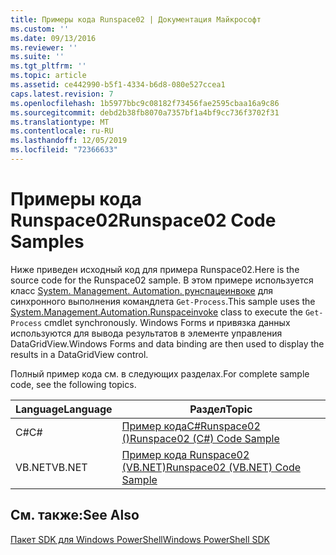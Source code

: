 ```yaml
---
title: Примеры кода Runspace02 | Документация Майкрософт
ms.custom: ''
ms.date: 09/13/2016
ms.reviewer: ''
ms.suite: ''
ms.tgt_pltfrm: ''
ms.topic: article
ms.assetid: ce442990-b5f1-4334-b6d8-080e527ccea1
caps.latest.revision: 7
ms.openlocfilehash: 1b5977bbc9c08182f73456fae2595cbaa16a9c86
ms.sourcegitcommit: debd2b38fb8070a7357bf1a4bf9cc736f3702f31
ms.translationtype: MT
ms.contentlocale: ru-RU
ms.lasthandoff: 12/05/2019
ms.locfileid: "72366633"
---
```

# <a name="runspace02-code-samples"></a><span data-ttu-id="b2682-102">Примеры кода Runspace02</span><span class="sxs-lookup"><span data-stu-id="b2682-102">Runspace02 Code Samples</span></span>

<span data-ttu-id="b2682-103">Ниже приведен исходный код для примера Runspace02.</span><span class="sxs-lookup"><span data-stu-id="b2682-103">Here is the source code for the Runspace02 sample.</span></span> <span data-ttu-id="b2682-104">В этом примере используется класс [System. Management. Automation. рунспацеинвоке](/dotnet/api/System.Management.Automation.RunspaceInvoke) для синхронного выполнения командлета `Get-Process`.</span><span class="sxs-lookup"><span data-stu-id="b2682-104">This sample uses the [System.Management.Automation.Runspaceinvoke](/dotnet/api/System.Management.Automation.RunspaceInvoke) class to execute the `Get-Process` cmdlet synchronously.</span></span> <span data-ttu-id="b2682-105">Windows Forms и привязка данных используются для вывода результатов в элементе управления DataGridView.</span><span class="sxs-lookup"><span data-stu-id="b2682-105">Windows Forms and data binding are then used to display the results in a DataGridView control.</span></span>

<span data-ttu-id="b2682-106">Полный пример кода см. в следующих разделах.</span><span class="sxs-lookup"><span data-stu-id="b2682-106">For complete sample code, see the following topics.</span></span>

|<span data-ttu-id="b2682-107">Language</span><span class="sxs-lookup"><span data-stu-id="b2682-107">Language</span></span>|<span data-ttu-id="b2682-108">Раздел</span><span class="sxs-lookup"><span data-stu-id="b2682-108">Topic</span></span>|
|--------------|-----------|
|<span data-ttu-id="b2682-109">C#</span><span class="sxs-lookup"><span data-stu-id="b2682-109">C#</span></span>|[<span data-ttu-id="b2682-110">Пример кодаC#Runspace02 ()</span><span class="sxs-lookup"><span data-stu-id="b2682-110">Runspace02 (C#) Code Sample</span></span>](./runspace02-csharp-code-sample.md)|
|<span data-ttu-id="b2682-111">VB.NET</span><span class="sxs-lookup"><span data-stu-id="b2682-111">VB.NET</span></span>|[<span data-ttu-id="b2682-112">Пример кода Runspace02 (VB.NET)</span><span class="sxs-lookup"><span data-stu-id="b2682-112">Runspace02 (VB.NET) Code Sample</span></span>](./runspace02-vb-net-code-sample.md)|

## <a name="see-also"></a><span data-ttu-id="b2682-113">См. также:</span><span class="sxs-lookup"><span data-stu-id="b2682-113">See Also</span></span>

[<span data-ttu-id="b2682-114">Пакет SDK для Windows PowerShell</span><span class="sxs-lookup"><span data-stu-id="b2682-114">Windows PowerShell SDK</span></span>](../windows-powershell-reference.md)